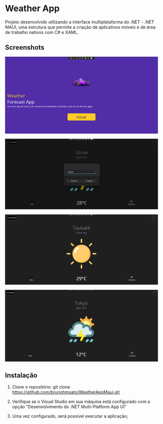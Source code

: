 
# Weather App

Projeto desenvolvido utilizando a interface multiplataforma do .NET - .NET MAUI, uma estrutura que permite a criação de aplicativos móveis e de área de trabalho nativos com C# e XAML.


## Screenshots

![StartScreen](/Resources/Screenshots/StartScreen.png)


![SearchScreen](/Resources/Screenshots/SearchScreen.png)


![ResultScreen1](/Resources/Screenshots/ResultScreen_1.png)


![ResultScreen2](/Resources/Screenshots/ResultScreen_2.png)
## Instalação

1. Clone o repositório: git clone https://github.com/brunohmsato/WeatherAppMaui.git

2. Verifique se o Visual Studio em sua máquina está configurado com a opção "Desenvolvimento do .NET Multi-Platform App UI"

3. Uma vez configurado, será possível executar a aplicação;
